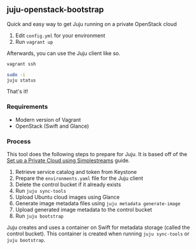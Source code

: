 ## juju-openstack-bootstrap

Quick and easy way to get Juju running on a private OpenStack cloud

1. Edit `config.yml` for your environment
2. Run `vagrant up`

Afterwards, you can use the Juju client like so.

```bash
vagrant ssh

sudo -i
juju status
```

That's it!

### Requirements

* Modern version of Vagrant
* OpenStack (Swift and Glance)

### Process

This tool does the following steps to prepare for Juju. It is based off of the [Set up a Private Cloud using Simplestreams](https://juju.ubuntu.com/docs/howto-privatecloud.html) guide.

1. Retrieve service catalog and token from Keystone
2. Prepare the `environments.yaml` file for the Juju client
3. Delete the control bucket if it already exists
4. Run `juju sync-tools`
5. Upload Ubuntu cloud images using Glance
6. Generate image metadata files using `juju metadata generate-image`
7. Upload generated image metadata to the control bucket
8. Run `juju bootstrap`

Juju creates and uses a container on Swift for metadata storage (called the control bucket). This container is created when running `juju sync-tools` or `juju bootstrap`.
